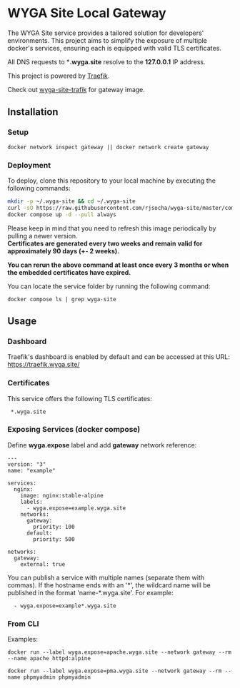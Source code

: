 # WYGA Site Local Gateway

The WYGA Site service provides a tailored solution for developers' environments. This project aims to simplify the exposure of multiple docker's services, ensuring each is equipped with valid TLS certificates.

All DNS requests to ***.wyga.site** resolve to the **127.0.0.1** IP address.

This project is powered by [Traefik](https://traefik.io/traefik/).

Check out [wyga-site-trafik](https://github.com/rjsocha/wyga-site-traefik) for gateway image.

## Installation

### Setup

  ```
  docker network inspect gateway || docker network create gateway
  ```

### Deployment

To deploy, clone this repository to your local machine by executing the following commands:

  ```bash
  mkdir -p ~/.wyga-site && cd ~/.wyga-site
  curl -sO https://raw.githubusercontent.com/rjsocha/wyga-site/master/compose.yaml
  docker compose up -d --pull always
  ```

Please keep in mind that you need to refresh this image periodically by pulling a newer version.\
**Certificates are generated every two weeks and remain valid for approximately 90 days (+- 2 weeks).**

**You can rerun the above command at least once every 3 months or when the embedded certificates have expired.**

You can locate the service folder by running the following command:

```
docker compose ls | grep wyga-site
```

## Usage

### Dashboard

  Traefik's dashboard is enabled by default and can be accessed at this URL: https://traefik.wyga.site/

### Certificates

  This service offers the following TLS certificates:

  ```
   *.wyga.site
  ```

### Exposing Services (docker compose)

  Define **wyga.expose** label and add **gateway** network reference:

  ```
  ---
  version: "3"
  name: "example"

  services:
    nginx:
      image: nginx:stable-alpine
      labels:
        - wyga.expose=example.wyga.site
      networks:
        gateway:
          priority: 100
        default:
          priority: 500

  networks:
    gateway:
      external: true
  ```

  You can publish a service with multiple names (separate them with commas). If the hostname ends with an '\*', the wildcard name will be published in the format 'name-\*.wyga.site'. For example:

```
  - wyga.expose=example*.wyga.site
```

### From CLI

  Examples:

  ```
  docker run --label wyga.expose=apache.wyga.site --network gateway --rm --name apache httpd:alpine
  ```

  ```
  docker run --label wyga.expose=pma.wyga.site --network gateway --rm --name phpmyadmin phpmyadmin
  ```
